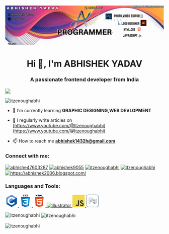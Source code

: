 ![logo](https://github.com/Itzenoughabhi/Itzenoughabhi/blob/main/Beige%20Modern%20Elegant%20Personal%20LinkedIn%20Banner.png)
<h1 align="center">Hi 👋, I'm ABHISHEK YADAV</h1>
<h3 align="center">A passionate frontend developer from India</h3>

<img align="center" width="400" src="https://cdn.dribbble.com/users/1292677/screenshots/6139167/avento.gif">

<p align="left"> <img src="https://komarev.com/ghpvc/?username=itzenoughabhi&label=Profile%20views&color=0e75b6&style=flat" alt="itzenoughabhi" /> </p>

- 🌱 I’m currently learning **GRAPHIC DESIGNING,WEB DEVLOPMENT**

- 📝 I regularly write articles on [https://www.youtube.com/@Itzenoughabhi](https://www.youtube.com/@Itzenoughabhi)

- 📫 How to reach me **abhishek1432h@gmail.com**

<h3 align="left">Connect with me:</h3>
<p align="left">
<a href="https://twitter.com/abhishe47603287" target="blank"><img align="center" src="https://raw.githubusercontent.com/rahuldkjain/github-profile-readme-generator/master/src/images/icons/Social/twitter.svg" alt="abhishe47603287" height="30" width="40" /></a>
<a href="https://linkedin.com/in/abhishek9055" target="blank"><img align="center" src="https://raw.githubusercontent.com/rahuldkjain/github-profile-readme-generator/master/src/images/icons/Social/linked-in-alt.svg" alt="abhishek9055" height="30" width="40" /></a>
<a href="https://www.youtube.com/@Itzenoughabhi" target="blank"><img align="center" src="https://raw.githubusercontent.com/rahuldkjain/github-profile-readme-generator/master/src/images/icons/Social/instagram.svg" alt="itzenoughabhi" height="30" width="40" /></a>
<a href="https://www.youtube.com/c/@itzenoughabhi" target="blank"><img align="center" src="https://raw.githubusercontent.com/rahuldkjain/github-profile-readme-generator/master/src/images/icons/Social/youtube.svg" alt="itzenoughabhi" height="30" width="40" /></a>
<a href="/https://abhishek2006.blogspot.com/" target="blank"><img align="center" src="https://raw.githubusercontent.com/rahuldkjain/github-profile-readme-generator/master/src/images/icons/Social/rss.svg" alt="https://abhishek2006.blogspot.com/" height="30" width="40" /></a>
</p>

<h3 align="left">Languages and Tools:</h3>
<p align="left"> <a href="https://www.cprogramming.com/" target="_blank" rel="noreferrer"> <img src="https://raw.githubusercontent.com/devicons/devicon/master/icons/c/c-original.svg" alt="c" width="40" height="40"/> </a> <a href="https://www.w3schools.com/css/" target="_blank" rel="noreferrer"> <img src="https://raw.githubusercontent.com/devicons/devicon/master/icons/css3/css3-original-wordmark.svg" alt="css3" width="40" height="40"/> </a> <a href="https://www.w3.org/html/" target="_blank" rel="noreferrer"> <img src="https://raw.githubusercontent.com/devicons/devicon/master/icons/html5/html5-original-wordmark.svg" alt="html5" width="40" height="40"/> </a> <a href="https://www.adobe.com/in/products/illustrator.html" target="_blank" rel="noreferrer"> <img src="https://www.vectorlogo.zone/logos/adobe_illustrator/adobe_illustrator-icon.svg" alt="illustrator" width="40" height="40"/> </a> <a href="https://developer.mozilla.org/en-US/docs/Web/JavaScript" target="_blank" rel="noreferrer"> <img src="https://raw.githubusercontent.com/devicons/devicon/master/icons/javascript/javascript-original.svg" alt="javascript" width="40" height="40"/> </a> <a href="https://www.photoshop.com/en" target="_blank" rel="noreferrer"> <img src="https://raw.githubusercontent.com/devicons/devicon/master/icons/photoshop/photoshop-line.svg" alt="photoshop" width="40" height="40"/> </a> </p>

<p><img align="left" src="https://github-readme-stats.vercel.app/api/top-langs?username=itzenoughabhi&show_icons=true&locale=en&layout=compact" alt="itzenoughabhi" /></p>

<p>&nbsp;<img align="center" src="https://github-readme-stats.vercel.app/api?username=itzenoughabhi&show_icons=true&locale=en" alt="itzenoughabhi" /></p>

<p><img align="center" src="https://github-readme-streak-stats.herokuapp.com/?user=itzenoughabhi&" alt="itzenoughabhi" /></p>
